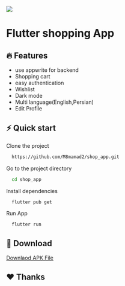 

![](https://i.postimg.cc/JzjVFgZv/rsz-logoooo1.png)
# Flutter shopping App
 
 ## 🔥 Features

- use appwrite for backend
- Shopping cart
- easy authentication
- Wishlist
- Dark mode
- Multi language(English,Persian)
- Edit Profile


## ⚡ Quick start

Clone the project

```bash
  https://github.com/M8mamad2/shop_app.git
```

Go to the project directory

```bash
  cd shop_app
```

Install dependencies

```bash
  flutter pub get
```

Run App

```bash
  flutter run
```

## 🔽 Download

[Downlaod APK File](https://drive.google.com/file/d/1S9fW-_zYQ5Tz5MlzoX3qs3R2LyNmh2Lj/view?usp=sharing)





## ❤️ Thanks
